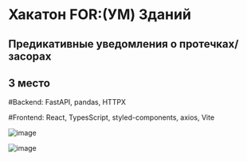 # Хакатон FOR:(УМ) Зданий
## Предикативные уведомления о протечках/засорах
## 3 место

#Backend: FastAPI, pandas, HTTPX

#Frontend: React, TypesScript, styled-components, axios, Vite

![image](https://github.com/byRingo/predictive-notifications-about-blockages/assets/113057834/85294d2f-6c85-4fbe-9bcd-93850afc24fb)

![image](https://github.com/byRingo/predictive-notifications-about-blockages/assets/113057834/6bcd1541-e4bc-46f6-888d-f2adf58d3963)
